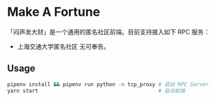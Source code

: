 # Make A Fortune

「闷声发大财」是一个通用的匿名社区前端。目前支持接入如下 RPC 服务：
* 上海交通大学匿名社区 无可奉告。

## Usage

```bash
pipenv install && pipenv run python -m tcp_proxy # 启动 RPC Server
yarn start                                       # 启动前端
```
